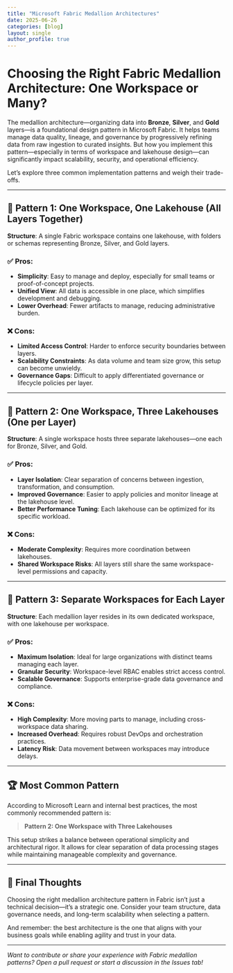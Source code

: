 ```yaml
---
title: "Microsoft Fabric Medallion Architectures"
date: 2025-06-26
categories: [blog]
layout: single
author_profile: true
---
```


# Choosing the Right Fabric Medallion Architecture: One Workspace or Many?

The medallion architecture—organizing data into **Bronze**, **Silver**, and **Gold** layers—is a foundational design pattern in Microsoft Fabric. It helps teams manage data quality, lineage, and governance by progressively refining data from raw ingestion to curated insights. But how you implement this pattern—especially in terms of workspace and lakehouse design—can significantly impact scalability, security, and operational efficiency.

Let’s explore three common implementation patterns and weigh their trade-offs.

---

## 🧱 Pattern 1: One Workspace, One Lakehouse (All Layers Together)

**Structure**: A single Fabric workspace contains one lakehouse, with folders or schemas representing Bronze, Silver, and Gold layers.

### ✅ Pros:
- **Simplicity**: Easy to manage and deploy, especially for small teams or proof-of-concept projects.
- **Unified View**: All data is accessible in one place, which simplifies development and debugging.
- **Lower Overhead**: Fewer artifacts to manage, reducing administrative burden.

### ❌ Cons:
- **Limited Access Control**: Harder to enforce security boundaries between layers.
- **Scalability Constraints**: As data volume and team size grow, this setup can become unwieldy.
- **Governance Gaps**: Difficult to apply differentiated governance or lifecycle policies per layer.

---

## 🧱 Pattern 2: One Workspace, Three Lakehouses (One per Layer)

**Structure**: A single workspace hosts three separate lakehouses—one each for Bronze, Silver, and Gold.

### ✅ Pros:
- **Layer Isolation**: Clear separation of concerns between ingestion, transformation, and consumption.
- **Improved Governance**: Easier to apply policies and monitor lineage at the lakehouse level.
- **Better Performance Tuning**: Each lakehouse can be optimized for its specific workload.

### ❌ Cons:
- **Moderate Complexity**: Requires more coordination between lakehouses.
- **Shared Workspace Risks**: All layers still share the same workspace-level permissions and capacity.

---

## 🧱 Pattern 3: Separate Workspaces for Each Layer

**Structure**: Each medallion layer resides in its own dedicated workspace, with one lakehouse per workspace.

### ✅ Pros:
- **Maximum Isolation**: Ideal for large organizations with distinct teams managing each layer.
- **Granular Security**: Workspace-level RBAC enables strict access control.
- **Scalable Governance**: Supports enterprise-grade data governance and compliance.

### ❌ Cons:
- **High Complexity**: More moving parts to manage, including cross-workspace data sharing.
- **Increased Overhead**: Requires robust DevOps and orchestration practices.
- **Latency Risk**: Data movement between workspaces may introduce delays.

---

## 🏆 Most Common Pattern

According to Microsoft Learn and internal best practices, the most commonly recommended pattern is:

> **Pattern 2: One Workspace with Three Lakehouses**

This setup strikes a balance between operational simplicity and architectural rigor. It allows for clear separation of data processing stages while maintaining manageable complexity and governance.

---

## 🧠 Final Thoughts

Choosing the right medallion architecture pattern in Fabric isn’t just a technical decision—it’s a strategic one. Consider your team structure, data governance needs, and long-term scalability when selecting a pattern.

And remember: the best architecture is the one that aligns with your business goals while enabling agility and trust in your data.

---

*Want to contribute or share your experience with Fabric medallion patterns? Open a pull request or start a discussion in the Issues tab!*


